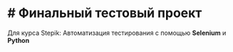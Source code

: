 # # Финальный тестовый проект
 Для курса Stepik: Автоматизация тестирования с помощью **Selenium** и **Python**